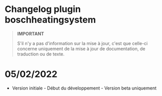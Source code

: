 # Changelog plugin boschheatingsystem

>**IMPORTANT**
>
>S'il n'y a pas d'information sur la mise à jour, c'est que celle-ci concerne uniquement de la mise à jour de documentation, de traduction ou de texte.

# 05/02/2022

- Version initiale - Début du développement - Version beta uniquement

